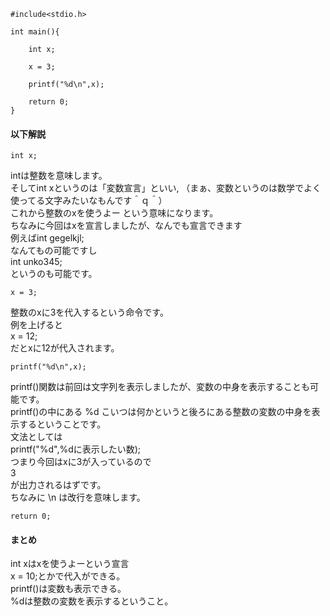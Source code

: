 ```
#include<stdio.h>

int main(){

	int x;

	x = 3;

	printf("%d\n",x);

	return 0;
}
```

#### 以下解説
```
int x;
```
intは整数を意味します。  
そしてint xというのは「変数宣言」といい,
（まぁ、変数というのは数学でよく使ってる文字みたいなもんです＾ｑ＾）  
これから整数のxを使うよー  という意味になります。  
ちなみに今回はxを宣言しましたが、なんでも宣言できます  
例えばint gegelkjl;  
なんてもの可能ですし  
int unko345;  
というのも可能です。  
```
x = 3;
```
整数のxに3を代入するという命令です。  
例を上げると  
x = 12;  
だとxに12が代入されます。  
```
printf("%d\n",x);
```
printf()関数は前回は文字列を表示しましたが、変数の中身を表示することも可能です。  
printf()の中にある %d こいつは何かというと後ろにある整数の変数の中身を表示するということです。  
文法としては  
printf("%d",%dに表示したい数);  
つまり今回はxに3が入っているので  
3  
が出力されるはずです。  
ちなみに \n は改行を意味します。  

```
return 0;
```
#### まとめ
int xはxを使うよーという宣言  
x = 10;とかで代入ができる。  
printf()は変数も表示できる。  
%dは整数の変数を表示するということ。  